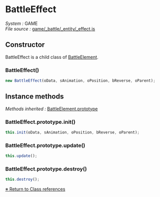 # BattleEffect


_System :_ GAME  
_File source :_ [game/_battle/_entity/_effect.js](https://github.com/de-sign/DBZ-Versus/blob/master/src/assets/js/game/_battle/_entity/_effect.js)

## Constructor

BattleEffect is a child class of [BattleElement](BattleElement.md).
### BattleEffect()

```javascript
new BattleEffect(oData, sAnimation, oPosition, bReverse, oParent);
```


## Instance methods
_Methods inherited :_ [BattleElement.prototype](BattleElement.md#instance-methods) 

### BattleEffect.prototype.init()

```javascript
this.init(oData, sAnimation, oPosition, bReverse, oParent);
```

### BattleEffect.prototype.update()

```javascript
this.update();
```

### BattleEffect.prototype.destroy()

```javascript
this.destroy();
```


<link rel="stylesheet" href="../_doc.css" />

[&#8251; Return to Class references](References.md)